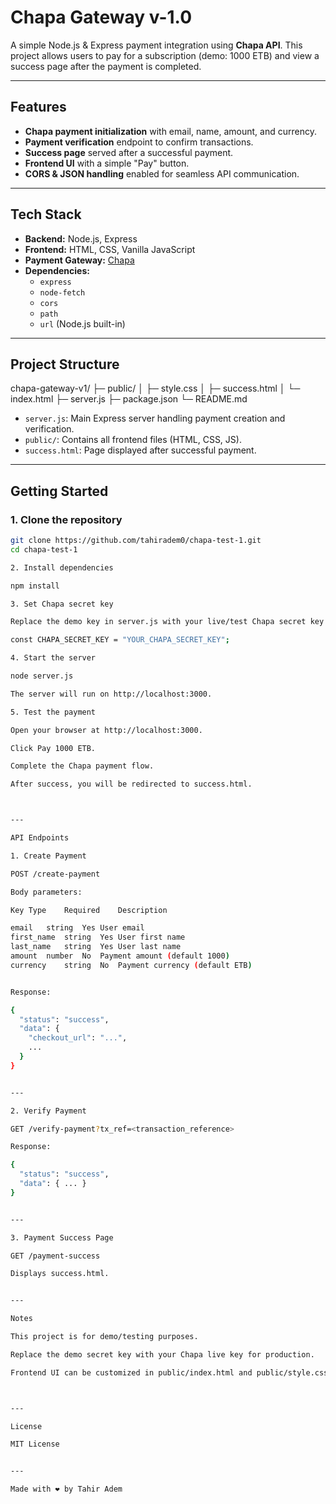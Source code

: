 # Chapa Gateway v-1.0

A simple Node.js & Express payment integration using **Chapa API**. This project allows users to pay for a subscription (demo: 1000 ETB) and view a success page after the payment is completed.

---

## Features

- **Chapa payment initialization** with email, name, amount, and currency.
- **Payment verification** endpoint to confirm transactions.
- **Success page** served after a successful payment.
- **Frontend UI** with a simple "Pay" button.
- **CORS & JSON handling** enabled for seamless API communication.

---

## Tech Stack

- **Backend:** Node.js, Express
- **Frontend:** HTML, CSS, Vanilla JavaScript
- **Payment Gateway:** [Chapa](https://chapa.co)
- **Dependencies:** 
  - `express`
  - `node-fetch`
  - `cors`
  - `path`
  - `url` (Node.js built-in)

---

## Project Structure

chapa-gateway-v1/ ├─ public/ │  ├─ style.css │  ├─ success.html │  └─ index.html ├─ server.js ├─ package.json └─ README.md

- `server.js`: Main Express server handling payment creation and verification.
- `public/`: Contains all frontend files (HTML, CSS, JS).
- `success.html`: Page displayed after successful payment.

---

## Getting Started

### 1. Clone the repository

```bash
git clone https://github.com/tahiradem0/chapa-test-1.git
cd chapa-test-1

2. Install dependencies

npm install

3. Set Chapa secret key

Replace the demo key in server.js with your live/test Chapa secret key:

const CHAPA_SECRET_KEY = "YOUR_CHAPA_SECRET_KEY";

4. Start the server

node server.js

The server will run on http://localhost:3000.

5. Test the payment

Open your browser at http://localhost:3000.

Click Pay 1000 ETB.

Complete the Chapa payment flow.

After success, you will be redirected to success.html.



---

API Endpoints

1. Create Payment

POST /create-payment

Body parameters:

Key	Type	Required	Description

email	string	Yes	User email
first_name	string	Yes	User first name
last_name	string	Yes	User last name
amount	number	No	Payment amount (default 1000)
currency	string	No	Payment currency (default ETB)


Response:

{
  "status": "success",
  "data": {
    "checkout_url": "...",
    ...
  }
}


---

2. Verify Payment

GET /verify-payment?tx_ref=<transaction_reference>

Response:

{
  "status": "success",
  "data": { ... }
}


---

3. Payment Success Page

GET /payment-success

Displays success.html.


---

Notes

This project is for demo/testing purposes.

Replace the demo secret key with your Chapa live key for production.

Frontend UI can be customized in public/index.html and public/style.css.



---

License

MIT License


---

Made with ❤️ by Tahir Adem

